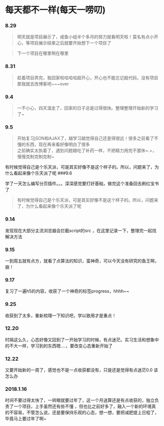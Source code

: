 # 每天都不一样(每天一唠叨)
### 8.29
>
>明天就是项目展示了，咸鱼小组半个多月的努力就看明天啦！莫名有点小开心，等项目展示结束之后就要开始想下一个项目了
>

>下一个项目在哪里啊在哪里

### 8.31
>
>趁着项目弄完，我回家啦哈哈哈超开心，开心也不能忘记敲代码，没有项目那我就去改博客吧~~~over
### 9.4
>
>一不小心，四天溜走了，回家的日子总是过得很快。整理整理开始新的学习了~
### 9.5
>
>开始复习jSON和AJAX了，越学习越觉得自己还差得很远！很多之前看了不懂的东西，现在再来看好像明白了很多<br>
>之前确实太执着了，遇到问题跟吃了补药一样，不把精力用完不罢休=.=，慢慢克制克制克制~
>

有时候觉得自己是个乐天派，可是其实好像不是这个样子的。所以，问题来了，为什么看起来像个乐天派了呢
###9.6
>
学了一天怎么编写分页插件。。。深深感觉要打好基础，做完这个准备回去刷红宝书了
>有时候觉得自己是个乐天派，可是其实好像不是这个样子的。所以，问题来了，为什么看起来像个乐天派了呢

### 9.14
>
发现现在大部分主流浏览器会拦截script的src ，在这里记录一下，整理完一起找解决方法

### 9.15
>
一到周五就有点方，就看了点算法的知识，蛮神奇，可以今天没有研究的鱼王啊，崩！

### 9.17
>
复习了一遍h5的内容，收获了一个神奇的标签progress，hhhh~~

### 9.25
>
收获到了太多，重新梳理一下知识吧，学以致用才是重点！
### 12.20
>
时隔这么久，心态好像又回到了一开始学习的时候，有点迷茫。实习生活和想象中的不大一样，学习到的东西嗯....，要改变心态重新开始了
### 12.22
>
又要开始新的一周了，感觉也不是一点收获都没有，只是还是觉得有点迷茫0.0 该怎么办
### 2018.1.16
>
时间不要过得太快了，一转眼就要过年了，这一个月送算还是有点收获的，独立负责了一个项目，上手虽然还有些不懂 ，但也比之前好多了，融入一个新的环境真的不容易，不管怎么说，还是要保持乐观的心态，想一想，要把减肥提上日程了，毕竟马上要过年了啊~
